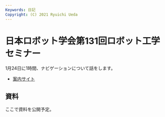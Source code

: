 ```yaml
---
Keywords: 日記
Copyright: (C) 2021 Ryuichi Ueda
---
```


# 日本ロボット学会第131回ロボット工学セミナー

1月24日に1時間、ナビゲーションについて話をします。

* [案内サイト](https://www.rsj.or.jp/event/seminar/news/2020/s131.html)

## 資料

ここで資料を公開予定。

